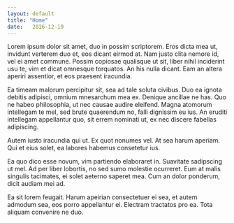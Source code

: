 ```yaml
---
layout: default
title: "Home"
date:   2016-12-19
---
```


Lorem ipsum dolor sit amet, duo in possim scriptorem. Eros dicta mea ut, invidunt verterem duo et, eos dicant eirmod at. Nam justo clita nemore id, vel ei amet commune. Possim copiosae qualisque ut sit, liber nihil inciderint usu te, vim et dicat omnesque torquatos. An his nulla dicant. Eam an altera aperiri assentior, et eos praesent iracundia.

Ea timeam malorum percipitur sit, sea ad tale soluta civibus. Duo ea ignota debitis adipisci, omnium mnesarchum mea ex. Denique ancillae ne has. Quo ne habeo philosophia, ut nec causae audire eleifend. Magna atomorum intellegam te mel, sed brute quaerendum no, falli dignissim eu ius. An eruditi intellegam appellantur quo, sit errem nominati ut, ex nec discere fabellas adipiscing.

Autem iusto iracundia qui ut. Ex quot nonumes vel. At sea harum aperiam. Qui et eius solet, ea labores habemus consetetur ius.

Ea quo dico esse novum, vim partiendo elaboraret in. Suavitate sadipscing ut mel. Ad per liber lobortis, no sed sumo molestie ocurreret. Eum at malis singulis tacimates, ei solet aeterno saperet mea. Cum an dolor ponderum, dicit audiam mei ad.

Ea sit lorem feugait. Harum apeirian consectetuer ei sea, et autem admodum sea, eos porro appellantur ei. Electram tractatos pro ea. Tota aliquam convenire ne duo.

